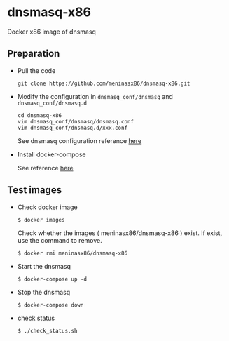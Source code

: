 # dnsmasq-x86
Docker x86 image of dnsmasq 

## Preparation

* Pull the code
    ```
    git clone https://github.com/meninasx86/dnsmasq-x86.git
    ```

* Modify the configuration in `dnsmasq_conf/dnsmasq` and `dnsmasq_conf/dnsmasq.d`

    ```
    cd dnsmasq-x86
    vim dnsmasq_conf/dnsmasq/dnsmasq.conf
    vim dnsmasq_conf/dnsmasq.d/xxx.conf
    ```
    See dnsmasq configuration reference [here](https://wiki.debian.org/HowTo/dnsmasq)

* Install docker-compose

    See reference [here](https://docs.docker.com/compose/install/)


## Test images

* Check docker image

    ```
    $ docker images
    ```
    Check whether the images ( meninasx86/dnsmasq-x86 ) exist. If exist, use the command to remove.
    ```
    $ docker rmi meninasx86/dnsmasq-x86
    ```

* Start the dnsmasq

    ```
    $ docker-compose up -d
    ```

* Stop the dnsmasq

    ```
    $ docker-compose down
    ```

* check status

    ```
    $ ./check_status.sh
    ```